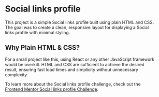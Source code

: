 # Social links profile

This project is a simple Social links profile built using plain HTML and CSS.
The goal was to create a clean, responsive layout for displaying a Social links
profile with minimal styling.

## Why Plain HTML & CSS?

For a small project like this, using React or any other JavaScript framework
would be overkill. HTML and CSS are sufficient to achieve the desired result,
ensuring fast load times and simplicity without unnecessary complexity.

To learn more about the Social links profile challenge, check out the
[Frontend Mentor Social links profile Challenge](https://www.frontendmentor.io/challenges/social-links-profile-UG32l9m6dQ).
